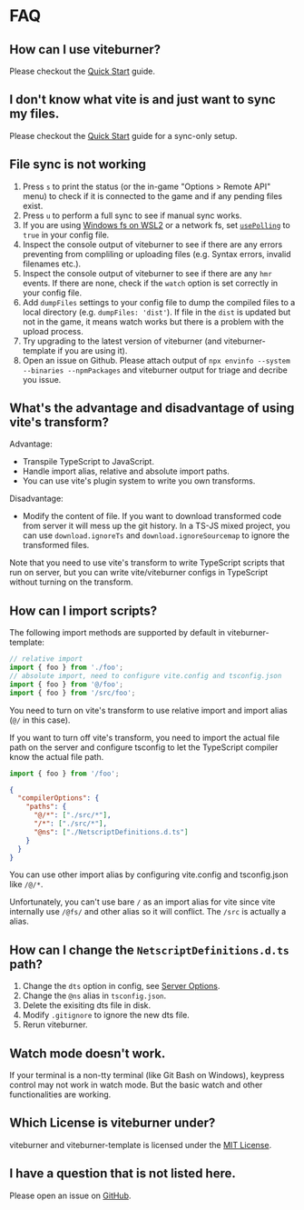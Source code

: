 # FAQ

## How can I use viteburner?

Please checkout the [Quick Start](quick-start.md) guide.

## I don't know what vite is and just want to sync my files.

Please checkout the [Quick Start](quick-start.md) guide for a sync-only setup.

## File sync is not working

1. Press `s` to print the status (or the in-game "Options > Remote API" menu) to check if it is connected to the game and if any pending files exist.
2. Press `u` to perform a full sync to see if manual sync works.
3. If you are using [Windows fs on WSL2](https://github.com/microsoft/WSL/issues/4739) or a network fs, set [`usePolling`](../config/upload-options.md#usepolling) to `true` in your config file.
4. Inspect the console output of viteburner to see if there are any errors preventing from compliling or uploading files (e.g. Syntax errors, invalid filenames etc.).
5. Inspect the console output of viteburner to see if there are any `hmr` events. If there are none, check if the `watch` option is set correctly in your config file.
6. Add `dumpFiles` settings to your config file to dump the compiled files to a local directory (e.g. `dumpFiles: 'dist'`). If file in the `dist` is updated but not in the game, it means watch works but there is a problem with the upload process.
7. Try upgrading to the latest version of viteburner (and viteburner-template if you are using it).
8. Open an issue on Github. Please attach output of `npx envinfo --system --binaries --npmPackages` and viteburner output for triage and decribe you issue.

## What's the advantage and disadvantage of using vite's transform?

Advantage:

- Transpile TypeScript to JavaScript.
- Handle import alias, relative and absolute import paths.
- You can use vite's plugin system to write you own transforms.

Disadvantage:

- Modify the content of file. If you want to download transformed code from server it will mess up the git history. In a TS-JS mixed project, you can use `download.ignoreTs` and `download.ignoreSourcemap` to ignore the transformed files.

Note that you need to use vite's transform to write TypeScript scripts that run on server, but you can write vite/viteburner configs in TypeScript without turning on the transform.

## How can I import scripts?

The following import methods are supported by default in viteburner-template:

```ts
// relative import
import { foo } from './foo';
// absolute import, need to configure vite.config and tsconfig.json
import { foo } from '@/foo';
import { foo } from '/src/foo';
```

You need to turn on vite's transform to use relative import and import alias (`@/` in this case).

If you want to turn off vite's transform, you need to import the actual file path on the server and configure tsconfig to let the TypeScript compiler know the actual file path.

```js
import { foo } from '/foo';
```

```json
{
  "compilerOptions": {
    "paths": {
      "@/*": ["./src/*"],
      "/*": ["./src/*"],
      "@ns": ["./NetscriptDefinitions.d.ts"]
    }
  }
}
```

You can use other import alias by configuring vite.config and tsconfig.json like `/@/*`.

Unfortunately, you can't use bare `/` as an import alias for vite since vite internally use `/@fs/` and other alias so it will conflict. The `/src` is actually a alias.

## How can I change the `NetscriptDefinitions.d.ts` path?

1. Change the `dts` option in config, see [Server Options](../config/server-options.md).
2. Change the `@ns` alias in `tsconfig.json`.
3. Delete the exisiting dts file in disk.
4. Modify `.gitignore` to ignore the new dts file.
5. Rerun viteburner.

## Watch mode doesn't work.

If your terminal is a non-tty terminal (like Git Bash on Windows), keypress control may not work in watch mode. But the basic watch and other functionalities are working.

## Which License is viteburner under?

viteburner and viteburner-template is licensed under the [MIT License](../../LICENSE).

## I have a question that is not listed here.

Please open an issue on [GitHub](https://github.com/Tanimodori/viteburner/issues).
